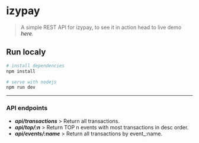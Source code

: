 # izypay

> A simple REST API for izypay, to see it in action head to live demo <a src="https://izypay.herokuapp.com/api/transactions"> *here*</a>. 

## Run localy
``` bash
# install dependencies
npm install

# serve with nodejs
npm run dev
```
------------
### API endpoints
- ***api/transactions*** > Return all transactions.
- ***api/top/:n***  > Return TOP n events with most transactions in desc order.
- ***api/events/:name***  > Return all transactions by event_:name.


